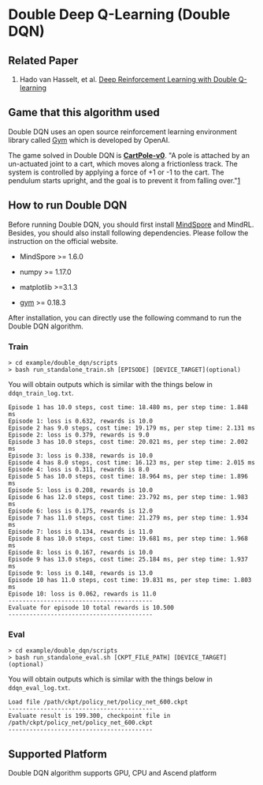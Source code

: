 # Double Deep Q-Learning (Double DQN)

## Related Paper

1. Hado van Hasselt, et al. [Deep Reinforcement Learning with Double Q-learning](https://arxiv.org/abs/1509.06461)

## Game that this algorithm used

Double DQN uses  an open source reinforcement learning environment library called  [Gym](https://github.com/openai/gym) which is developed by OpenAI.

The game solved in Double DQN is [**CartPole-v0**](https://gym.openai.com/envs/CartPole-v0/). "A pole is attached by an un-actuated joint to a cart, which moves along a frictionless track. The system is controlled by applying a force of +1 or -1 to the cart. The pendulum starts upright, and the goal is to prevent it from falling over."[1](https://gym.openai.com/envs/CartPole-v0/)

## How to run Double DQN

Before running Double DQN, you should first install [MindSpore](https://www.mindspore.cn/install) and MindRL. Besides, you should also install following dependencies. Please follow the instruction on the official website.

- MindSpore >= 1.6.0

- numpy >= 1.17.0
- matplotlib >=3.1.3
- [gym](https://github.com/openai/gym) >= 0.18.3

After installation, you can directly use the following command to run the Double DQN algorithm.

### Train

```shell
> cd example/double_dqn/scripts
> bash run_standalone_train.sh [EPISODE] [DEVICE_TARGET](optional)
```

You will obtain outputs which is similar with the things below in `ddqn_train_log.txt`.

```shell
Episode 1 has 10.0 steps, cost time: 18.480 ms, per step time: 1.848 ms
Episode 1: loss is 0.632, rewards is 10.0
Episode 2 has 9.0 steps, cost time: 19.179 ms, per step time: 2.131 ms
Episode 2: loss is 0.379, rewards is 9.0
Episode 3 has 10.0 steps, cost time: 20.021 ms, per step time: 2.002 ms
Episode 3: loss is 0.338, rewards is 10.0
Episode 4 has 8.0 steps, cost time: 16.123 ms, per step time: 2.015 ms
Episode 4: loss is 0.311, rewards is 8.0
Episode 5 has 10.0 steps, cost time: 18.964 ms, per step time: 1.896 ms
Episode 5: loss is 0.208, rewards is 10.0
Episode 6 has 12.0 steps, cost time: 23.792 ms, per step time: 1.983 ms
Episode 6: loss is 0.175, rewards is 12.0
Episode 7 has 11.0 steps, cost time: 21.279 ms, per step time: 1.934 ms
Episode 7: loss is 0.134, rewards is 11.0
Episode 8 has 10.0 steps, cost time: 19.681 ms, per step time: 1.968 ms
Episode 8: loss is 0.167, rewards is 10.0
Episode 9 has 13.0 steps, cost time: 25.184 ms, per step time: 1.937 ms
Episode 9: loss is 0.148, rewards is 13.0
Episode 10 has 11.0 steps, cost time: 19.831 ms, per step time: 1.803 ms
Episode 10: loss is 0.062, rewards is 11.0
-----------------------------------------
Evaluate for episode 10 total rewards is 10.500
-----------------------------------------
```

### Eval

```shell
> cd example/double_dqn/scripts
> bash run_standalone_eval.sh [CKPT_FILE_PATH] [DEVICE_TARGET](optional)
```

You will obtain outputs which is similar with the things below in `ddqn_eval_log.txt`.

```shell
Load file /path/ckpt/policy_net/policy_net_600.ckpt
-----------------------------------------
Evaluate result is 199.300, checkpoint file in /path/ckpt/policy_net/policy_net_600.ckpt
-----------------------------------------
```

## Supported Platform

Double DQN algorithm supports GPU, CPU and Ascend platform
